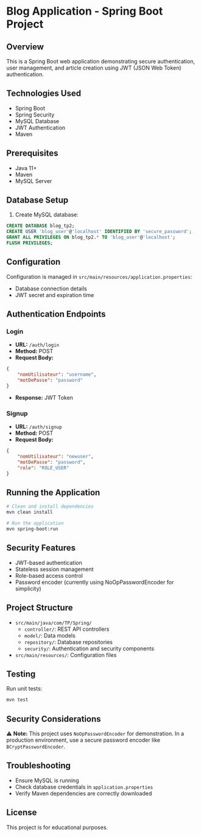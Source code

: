 # Blog Application - Spring Boot Project

## Overview
This is a Spring Boot web application demonstrating secure authentication, user management, and article creation using JWT (JSON Web Token) authentication.

## Technologies Used
- Spring Boot
- Spring Security
- MySQL Database
- JWT Authentication
- Maven

## Prerequisites
- Java 11+
- Maven
- MySQL Server

## Database Setup
1. Create MySQL database:
```sql
CREATE DATABASE blog_tp2;
CREATE USER 'blog_user'@'localhost' IDENTIFIED BY 'secure_password';
GRANT ALL PRIVILEGES ON blog_tp2.* TO 'blog_user'@'localhost';
FLUSH PRIVILEGES;
```

## Configuration
Configuration is managed in `src/main/resources/application.properties`:
- Database connection details
- JWT secret and expiration time

## Authentication Endpoints

### Login
- **URL:** `/auth/login`
- **Method:** POST
- **Request Body:**
```json
{
    "nomUtilisateur": "username",
    "motDePasse": "password"
}
```
- **Response:** JWT Token

### Signup
- **URL:** `/auth/signup`
- **Method:** POST
- **Request Body:**
```json
{
    "nomUtilisateur": "newuser",
    "motDePasse": "password",
    "role": "ROLE_USER"
}
```

## Running the Application
```bash
# Clean and install dependencies
mvn clean install

# Run the application
mvn spring-boot:run
```

## Security Features
- JWT-based authentication
- Stateless session management
- Role-based access control
- Password encoder (currently using NoOpPasswordEncoder for simplicity)

## Project Structure
- `src/main/java/com/TP/Spring/`
  - `controller/`: REST API controllers
  - `model/`: Data models
  - `repository/`: Database repositories
  - `security/`: Authentication and security components
- `src/main/resources/`: Configuration files

## Testing
Run unit tests:
```bash
mvn test
```

## Security Considerations
⚠️ **Note:** This project uses `NoOpPasswordEncoder` for demonstration. 
In a production environment, use a secure password encoder like `BCryptPasswordEncoder`.

## Troubleshooting
- Ensure MySQL is running
- Check database credentials in `application.properties`
- Verify Maven dependencies are correctly downloaded

## License
This project is for educational purposes.
